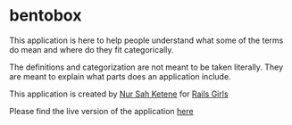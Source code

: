 # bentobox

This application is here to help people understand what some of the terms do mean and where do they fit categorically.

The definitions and categorization are not meant to be taken literally. They are meant to explain what parts does an application include. 

This application is created by [Nur Sah Ketene](https://nursahketene.com) for [Rails Girls](http://railsgirls.com)

Please find the live version of the application [here](http://bentoboxapp.herokuapp.com)

